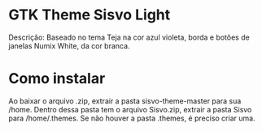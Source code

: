 # GTK Theme Sisvo Light
Descrição: Baseado no tema Teja na cor azul violeta, borda e botões de janelas Numix White, da cor branca.
# Como instalar
Ao baixar o arquivo .zip, extrair a pasta sisvo-theme-master para sua /home. Dentro dessa pasta tem o arquivo Sisvo.zip, extrair a pasta Sisvo para /home/.themes. Se não houver a pasta .themes, é preciso criar uma.
